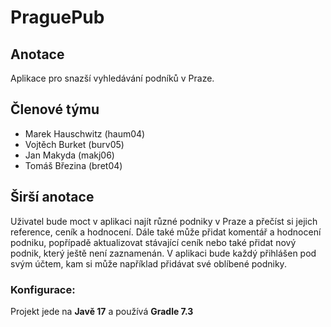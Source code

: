 # PraguePub

## Anotace
Aplikace pro snazší vyhledávání podníků v Praze.

## Členové týmu
- Marek Hauschwitz (haum04)
- Vojtěch Burket (burv05)
- Jan Makyda (makj06)
- Tomáš Březina (bret04)

## Širší anotace
Uživatel bude moct v aplikaci najít různé podniky v Praze a přečíst si jejich reference, ceník a hodnocení. Dále také může přidat komentář a hodnocení podniku, popřípadě aktualizovat stávající ceník nebo také přidat nový podnik, který ještě není zaznamenán. V aplikaci bude každý přihlášen pod svým účtem, kam si může například přidávat své oblíbené podniky.



### Konfigurace:
Projekt jede na **Javě 17** a používá **Gradle 7.3**
